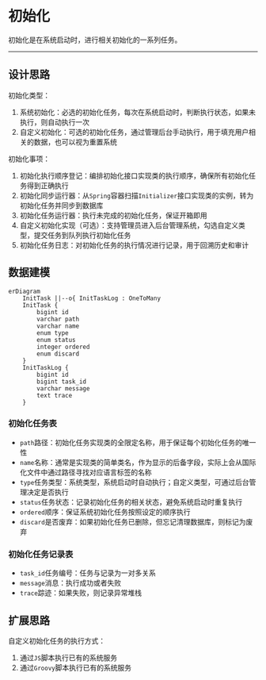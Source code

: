 初始化
=====

初始化是在系统启动时，进行相关初始化的一系列任务。

---

## 设计思路

初始化类型：

1. 系统初始化：必选的初始化任务，每次在系统启动时，判断执行状态，如果未执行，则自动执行一次
2. 自定义初始化：可选的初始化任务，通过管理后台手动执行，用于填充用户相关的数据，也可以视为重置系统

初始化事项：

1. 初始化执行顺序登记：编排初始化接口实现类的执行顺序，确保所有初始化任务得到正确执行
2. 初始化同步运行器：从`Spring`容器扫描`Initializer`接口实现类的实例，转为初始化任务并同步到数据库
3. 初始化任务运行器：执行未完成的初始化任务，保证开箱即用
4. 自定义初始化实现（可选）：支持管理员进入后台管理系统，勾选自定义类型，提交任务到队列执行初始化任务
5. 初始化任务日志：对初始化任务的执行情况进行记录，用于回溯历史和审计

## 数据建模

```mermaid
erDiagram
    InitTask ||--o{ InitTaskLog : OneToMany
    InitTask {
        bigint id
        varchar path
        varchar name
        enum type
        enum status
        integer ordered
        enum discard
    }
    InitTaskLog {
        bigint id
        bigint task_id
        varchar message
        text trace
    }
```

### 初始化任务表

- `path`路径：初始化任务实现类的全限定名称，用于保证每个初始化任务的唯一性
- `name`名称：通常是实现类的简单类名，作为显示的后备字段，实际上会从国际化文件中通过路径寻找对应语言标签的名称
- `type`任务类型：系统类型，系统启动时自动执行；自定义类型，可通过后台管理决定是否执行
- `status`任务状态：记录初始化任务的相关状态，避免系统启动时重复执行
- `ordered`顺序：保证系统初始化任务按照设定的顺序执行
- `discard`是否废弃：如果初始化任务已删除，但忘记清理数据库，则标记为废弃

### 初始化任务记录表

- `task_id`任务编号：任务与记录为一对多关系
- `message`消息：执行成功或者失败
- `trace`踪迹：如果失败，则记录异常堆栈

## 扩展思路

自定义初始化任务的执行方式：

1. 通过`JS`脚本执行已有的系统服务
2. 通过`Groovy`脚本执行已有的系统服务
